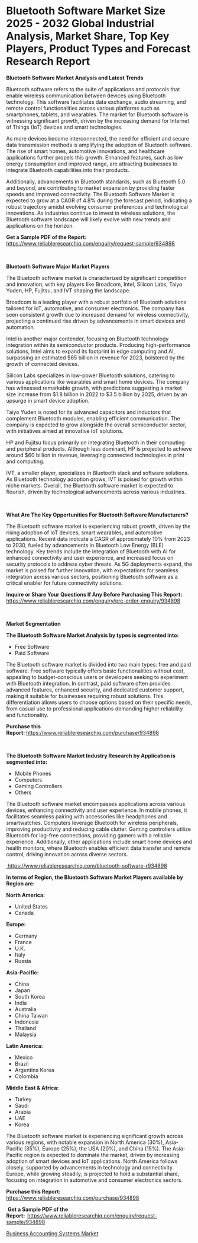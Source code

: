 <p><h1>Bluetooth Software Market Size 2025 - 2032 Global Industrial Analysis, Market Share, Top Key Players, Product Types and Forecast Research Report</h1></p><p><strong>Bluetooth Software Market Analysis and Latest Trends</strong></p>
<p><p>Bluetooth software refers to the suite of applications and protocols that enable wireless communication between devices using Bluetooth technology. This software facilitates data exchange, audio streaming, and remote control functionalities across various platforms such as smartphones, tablets, and wearables. The market for Bluetooth software is witnessing significant growth, driven by the increasing demand for Internet of Things (IoT) devices and smart technologies.</p><p>As more devices become interconnected, the need for efficient and secure data transmission methods is amplifying the adoption of Bluetooth software. The rise of smart homes, automotive innovations, and healthcare applications further propels this growth. Enhanced features, such as low energy consumption and improved range, are attracting businesses to integrate Bluetooth capabilities into their products.</p><p>Additionally, advancements in Bluetooth standards, such as Bluetooth 5.0 and beyond, are contributing to market expansion by providing faster speeds and improved connectivity. The Bluetooth Software Market is expected to grow at a CAGR of 4.8% during the forecast period, indicating a robust trajectory amidst evolving consumer preferences and technological innovations. As industries continue to invest in wireless solutions, the Bluetooth software landscape will likely evolve with new trends and applications on the horizon.</p></p>
<p><strong>Get a Sample PDF of the Report:&nbsp;</strong> <a href="https://www.reliableresearchiq.com/enquiry/request-sample/934898?utm_campaign=3202&utm_medium=2&utm_source=Github&utm_content=ia&utm_term=07032025&utm_id=bluetooth-software">https://www.reliableresearchiq.com/enquiry/request-sample/934898</a></p>
<p>&nbsp;</p>
<p><strong>Bluetooth Software Major Market Players</strong></p>
<p><p>The Bluetooth software market is characterized by significant competition and innovation, with key players like Broadcom, Intel, Silicon Labs, Taiyo Yuden, HP, Fujitsu, and IVT shaping the landscape. </p><p>Broadcom is a leading player with a robust portfolio of Bluetooth solutions tailored for IoT, automotive, and consumer electronics. The company has seen consistent growth due to increased demand for wireless connectivity, projecting a continued rise driven by advancements in smart devices and automation.</p><p>Intel is another major contender, focusing on Bluetooth technology integration within its semiconductor products. Producing high-performance solutions, Intel aims to expand its footprint in edge computing and AI, surpassing an estimated $65 billion in revenue for 2023, bolstered by the growth of connected devices.</p><p>Silicon Labs specializes in low-power Bluetooth solutions, catering to various applications like wearables and smart home devices. The company has witnessed remarkable growth, with predictions suggesting a market size increase from $1.8 billion in 2022 to $3.5 billion by 2025, driven by an upsurge in smart device adoption.</p><p>Taiyo Yuden is noted for its advanced capacitors and inductors that complement Bluetooth modules, enabling efficient communication. The company is expected to grow alongside the overall semiconductor sector, with initiatives aimed at innovative IoT solutions.</p><p>HP and Fujitsu focus primarily on integrating Bluetooth in their computing and peripheral products. Although less dominant, HP is projected to achieve around $60 billion in revenue, leveraging connected technologies in print and computing.</p><p>IVT, a smaller player, specializes in Bluetooth stack and software solutions. As Bluetooth technology adoption grows, IVT is poised for growth within niche markets. Overall, the Bluetooth software market is expected to flourish, driven by technological advancements across various industries.</p></p>
<p>&nbsp;</p>
<p><strong>What Are The Key Opportunities For Bluetooth Software Manufacturers?</strong></p>
<p><p>The Bluetooth software market is experiencing robust growth, driven by the rising adoption of IoT devices, smart wearables, and automotive applications. Recent data indicate a CAGR of approximately 10% from 2023 to 2030, fueled by advancements in Bluetooth Low Energy (BLE) technology. Key trends include the integration of Bluetooth with AI for enhanced connectivity and user experience, and increased focus on security protocols to address cyber threats. As 5G deployments expand, the market is poised for further innovation, with expectations for seamless integration across various sectors, positioning Bluetooth software as a critical enabler for future connectivity solutions.</p></p>
<p><strong>Inquire or Share Your Questions If Any Before Purchasing This Report:</strong> <a href="https://www.reliableresearchiq.com/enquiry/pre-order-enquiry/934898?utm_campaign=3202&utm_medium=2&utm_source=Github&utm_content=ia&utm_term=07032025&utm_id=bluetooth-software">https://www.reliableresearchiq.com/enquiry/pre-order-enquiry/934898</a></p>
<p>&nbsp;</p>
<p><strong>Market Segmentation</strong></p>
<p><strong>The Bluetooth Software Market Analysis by types is segmented into:</strong></p>
<p><ul><li>Free Software</li><li>Paid Software</li></ul></p>
<p><p>The Bluetooth software market is divided into two main types: free and paid software. Free software typically offers basic functionalities without cost, appealing to budget-conscious users or developers seeking to experiment with Bluetooth integration. In contrast, paid software often provides advanced features, enhanced security, and dedicated customer support, making it suitable for businesses requiring robust solutions. This differentiation allows users to choose options based on their specific needs, from casual use to professional applications demanding higher reliability and functionality.</p></p>
<p><strong>Purchase this Report:&nbsp;</strong><a href="https://www.reliableresearchiq.com/purchase/934898?utm_campaign=3202&utm_medium=2&utm_source=Github&utm_content=ia&utm_term=07032025&utm_id=bluetooth-software">https://www.reliableresearchiq.com/purchase/934898</a></p>
<p>&nbsp;</p>
<p><strong>The Bluetooth Software Market Industry Research by Application is segmented into:</strong></p>
<p><ul><li>Mobile Phones</li><li>Computers</li><li>Gaming Controllers</li><li>Others</li></ul></p>
<p><p>The Bluetooth software market encompasses applications across various devices, enhancing connectivity and user experience. In mobile phones, it facilitates seamless pairing with accessories like headphones and smartwatches. Computers leverage Bluetooth for wireless peripherals, improving productivity and reducing cable clutter. Gaming controllers utilize Bluetooth for lag-free connections, providing gamers with a reliable experience. Additionally, other applications include smart home devices and health monitors, where Bluetooth enables efficient data transfer and remote control, driving innovation across diverse sectors.</p></p>
<p><a href="https://www.reliableresearchiq.com/bluetooth-software-r934898?utm_campaign=3202&utm_medium=2&utm_source=Github&utm_content=ia&utm_term=07032025&utm_id=bluetooth-software">&nbsp;https://www.reliableresearchiq.com/bluetooth-software-r934898</a></p>
<p><strong>In terms of Region, the Bluetooth Software Market Players available by Region are:</strong></p>
<p>
    <p> <strong> North America: </strong>
        <ul>
            <li>United States</li>
            <li>Canada</li>
        </ul>
        </p> 
    <p> <strong> Europe: </strong>
        <ul>
            <li>Germany</li>
            <li>France</li>
            <li>U.K.</li>
            <li>Italy</li>
            <li>Russia</li>
        </ul>
        </p> 
    <p> <strong> Asia-Pacific: </strong>
        <ul>
            <li>China</li>
            <li>Japan</li>
            <li>South Korea</li>
            <li>India</li>
            <li>Australia</li>
            <li>China Taiwan</li>
            <li>Indonesia</li>
            <li>Thailand</li>
            <li>Malaysia</li>
        </ul>
        </p> 
    <p> <strong> Latin America: </strong>
        <ul>
            <li>Mexico</li>
            <li>Brazil</li>
            <li>Argentina Korea</li>
            <li>Colombia</li>
        </ul>
        </p> 
    <p> <strong> Middle East & Africa: </strong>
        <ul>
            <li>Turkey</li>
            <li>Saudi</li>
            <li>Arabia</li>
            <li>UAE</li>
            <li>Korea</li>
        </ul>
    </p>
    </p>
<p><p>The Bluetooth software market is experiencing significant growth across various regions, with notable expansion in North America (30%), Asia-Pacific (35%), Europe (25%), the USA (20%), and China (15%). The Asia-Pacific region is expected to dominate the market, driven by increasing adoption of smart devices and IoT applications. North America follows closely, supported by advancements in technology and connectivity. Europe, while growing steadily, is projected to hold a substantial share, focusing on integration in automotive and consumer electronics sectors.</p></p>
<p><strong>Purchase this Report: </strong><a href="https://www.reliableresearchiq.com/purchase/934898?utm_campaign=3202&utm_medium=2&utm_source=Github&utm_content=ia&utm_term=07032025&utm_id=bluetooth-software">https://www.reliableresearchiq.com/purchase/934898</a></p>
<p>&nbsp;<strong>Get a Sample PDF of the Report:&nbsp;&nbsp;</strong><a href="https://www.reliableresearchiq.com/enquiry/request-sample/934898?utm_campaign=3202&utm_medium=2&utm_source=Github&utm_content=ia&utm_term=07032025&utm_id=bluetooth-software">https://www.reliableresearchiq.com/enquiry/request-sample/934898</a></p>
<p><strong></strong></p>
<p><p><a href="https://github.com/shamstirroc7/Market-Research-Report-List-1/blob/main/business-accounting-systems-market.md?utm_campaign=3202&utm_medium=2&utm_source=Github&utm_content=ia&utm_term=07032025&utm_id=bluetooth-software">Business Accounting Systems Market</a></p></p>